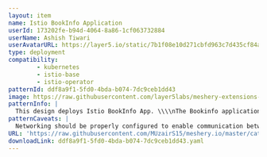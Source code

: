 ```yaml
---
layout: item
name: Istio BookInfo Application
userId: 173202fe-b94d-4064-8a86-1cf063732884
userName: Ashish Tiwari
userAvatarURL: https://layer5.io/static/7b1f08e10d271cbfd963c7d435cf84ac/416c3/ashish-tiwari.webp
type: deployment
compatibility: 
        - kubernetes
        - istio-base
        - istio-operator
patternId: ddf8a9f1-5fd0-4bda-b074-7dc9ceb1dd43
image: https://raw.githubusercontent.com/layer5labs/meshery-extensions-packages/master/action-assets/design-assets/ddf8a9f1-5fd0-4bda-b074-7dc9ceb1dd43-light.png,https://raw.githubusercontent.com/layer5labs/meshery-extensions-packages/master/action-assets/design-assets/ddf8a9f1-5fd0-4bda-b074-7dc9ceb1dd43-dark.png
patternInfo: |
  This design deploys Istio BookInfo App. \\\\nThe Bookinfo application is broken into four separate microservices: \\\\nproductpage. The productpage microservice calls the details and reviews microservices to populate the page. \\\\ndetails. The details microservice contains book information. \\\\nreviews. The reviews microservice contains book reviews. It also calls the ratings microservice. \\\\nratings. The ratings microservice contains book ranking information that accompanies a book review.
patternCaveats: |
  Networking should be properly configured to enable communication between the different services of the app
URL: 'https://raw.githubusercontent.com/MUzairS15/meshery.io/master/catalog/ddf8a9f1-5fd0-4bda-b074-7dc9ceb1dd43.yaml'
downloadLink: ddf8a9f1-5fd0-4bda-b074-7dc9ceb1dd43.yaml
---
```

